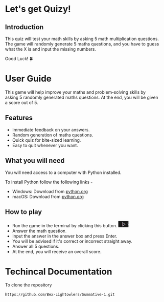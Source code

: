 # Let's get Quizy! 
## Introduction
This quiz will test your math skills by asking 5 math multiplication questions. 
The game will randomly generate 5 maths questions, and you have to guess what the X is and input the missing numbers. 

Good Luck! 🍀

# User Guide
This game will help improve your maths and problem-solving skills by asking 5 randomly generated maths questions. 
At the end, you will be given a score out of 5. 

## Features
- Immediate feedback on your answers.
- Random generation of maths questions.
- Quick quiz for bite-sized learning.
- Easy to quit whenever you want.

## What you will need
You will need access to a computer with Python installed. 

To install Python follow the following links - 
   - Windows: Download from [python.org](https://www.python.org/downloads/windows/)
   - macOS: Download from [python.org](https://www.python.org/downloads/mac-osx/)

## How to play
- Run the game in the terminal by clicking this button. ![Run button](https://github.com/Bex-Lightowlers/Summative-1/blob/main/Run_button%202025-04-10%20135109.png)
- Answer the math question.
- Input the answer in the answer box and press Enter.
- You will be advised if it's correct or incorrect straight away.
- Answer all 5 questions.
- At the end, you will receive an overall score.

# Techincal Documentation
To clone the repository 
```
https://github.com/Bex-Lightowlers/Summative-1.git
```
